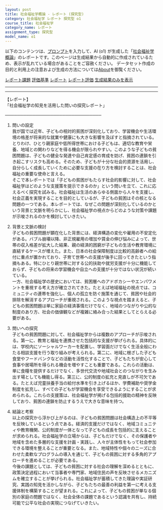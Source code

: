 ```yaml
---
layout: post
title: 社会福祉学概論 - レポート (探究型)
category: 社会福祉学 レポート 探究型 o1
course_title: 社会福祉学
category_name: レポート
assignment_type: 探究型
model_name: o1
---
```


以下のコンテンツは、[プロンプト](https://github.com/takedatoshiyuki/synthetic_assignments/tree/main/generated/社会福祉学/o1/prompt_レポート-探究型.md)を入力して、AI (o1) が生成した「[社会福祉学概論](/contents/社会福祉学/)」のレポートです。このページは生成結果から自動的に作成されているため、表示が乱れている場合があることをご容赦ください。
データセット作成の目的と利用上の注意および生成の方法については[About](/About)を御覧ください。

[レポート課題](../レポート課題-探究型)
[評価基準](../評価基準-探究型)
[レポート](../レポート-探究型)
[レポート評価](../レポート評価-探究型)
[生成結果のみを表示](https://github.com/takedatoshiyuki/synthetic_assignments/tree/main/generated/社会福祉学/o1/レポート-探究型.md)
  

***
***
  
【レポート】  
「社会福祉学の知見を活用した問いの探究レポート」

────────────────────────────────

1. 問いの設定  
我が国では近年、子どもの相対的貧困が深刻化しており、学習機会や生活環境の格差が将来的な就業や健康にも大きな影響を及ぼすと指摘されている。とりわけ、ひとり親家庭や低所得世帯における子どもは、適切な教育や栄養、地域との関わりなどを得る機会が限られやすい。このような子どもの貧困問題は、子どもの健全な発達や自己肯定感の育成を妨げ、貧困の連鎖を引き起こすリスクも高める。そのため、子どもが十分な社会的資源を活用し、自分らしく成長していくために必要な支援の在り方を検討することは、社会福祉の重要な使命と言える。  
そこで本レポートでは「子どもの貧困がもたらす社会的影響に対して、社会福祉学はどのような支援策を提示できるのか」という問いを立て、これに応えるべく探究を試みる。社会福祉は生活のあらゆる側面から人々を支援し、社会正義を実現することを目的としているが、子どもの貧困はその核となる問題の一つである。本レポートでは、なぜこの問題が深刻化しているのかという背景と文脈を明らかにし、社会福祉学の視点からどのような対策や課題が示唆されるのかを検討していきたい。

2. 背景と文脈の検討  
子どもの貧困問題が顕在化した背景には、経済構造の変化や雇用の不安定化がある。バブル崩壊以降、非正規雇用の増加や賃金の伸び悩みによって、世帯の収入格差が拡大した結果、親の経済的困窮が子どもの生活や教育環境に直結するケースが増えた。また、日本の社会保障制度は比較的高齢者への給付に重点が置かれており、子育て世帯への支援が後手に回ってきたという指摘もある。特にひとり親世帯に対する公的扶助や就労支援が十分に機能しておらず、子どもの将来の学習機会や自立への支援が十分ではない状況が続いている。  
一方、社会福祉学の歴史においては、貧困層へのアドボカシーやエンパワメントを重視する考え方が確立されてきた。たとえば地域福祉の視点では、コミュニティの連帯を強化し、個人の孤立を防ぐ施策を通じて、貧困や社会的排除を解消するアプローチが重視される。このような視点を踏まえると、子どもの貧困問題は単に家庭の経済事情だけでなく、地域のつながりや公的な制度のあり方、社会の価値観などが複雑に絡み合った結果としてとらえる必要がある。

3. 問いへの探究  
子どもの貧困問題に対して、社会福祉学からは複数のアプローチが示唆される。第一に、教育と福祉を連携させた包括的な支援が挙げられる。具体的には、学校内にソーシャルワーカーを配置し、学習面だけでなく生活全般にわたる相談支援を行う取り組みが考えられる。第二に、地域に根ざした子ども食堂やフードバンクなどの活動を活性化することで、子どもたちが安心して食事や居場所を得られる機会を増やすことも重要である。これらの活動は、単に食糧を提供するだけでなく、多世代交流や地域社会とのつながりを生み出す場としても機能し得る。第三に、公的制度の拡充と見直しが不可欠である。たとえば児童扶養手当の給付水準を引き上げるほか、学費補助や奨学金制度を拡充し、すべての子どもが学習機会を享受できるようにすることが求められる。これらの支援策は、社会福祉学が掲げる包括的援助の精神を反映しており、貧困の連鎖を防止するうえで大きな意味を持つ。

4. 結論と考察  
以上の探究から浮かび上がるのは、子どもの貧困問題は社会構造上の不平等を反映しているという点である。経済的支援だけではなく、地域コミュニティや教育機関、公的制度が一体となって子どもの成長を包括的に支えることが求められる。社会福祉学の立場からは、子どもだけでなく、その保護者や地域を含めた多層的な支援を計画・実践し、人々が主体性をもって社会参加できる環境を整えることが重要となる。また、地域特性や個々のニーズに合わせた柔軟なプログラムの導入を通じて、子どもの貧困に対する多角的アプローチを進めることが必要である。  
今後の課題としては、子どもの貧困に対する社会の理解を深めるとともに、政策決定過程において当事者や専門家、地域住民の声を反映させるメカニズムを確立することが挙げられる。社会福祉学が蓄積してきた理論や実証研究、実践の知見を活かしながら、子どもたちの最善の利益を第一に考える支援体制を構築することが望まれる。これによって、子どもの貧困が単なる個別の家庭の問題ではなく、社会全体の課題であるという認識を共有し、持続可能で公平な社会の実現につなげていきたい。
